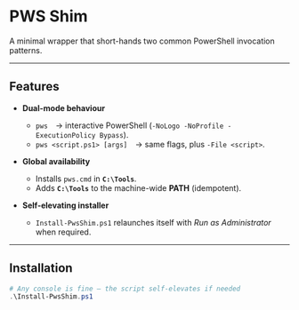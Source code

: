 # PWS Shim

A minimal wrapper that short-hands two common PowerShell invocation patterns.

---

## Features

* **Dual-mode behaviour**
  * `pws` → interactive PowerShell (`-NoLogo -NoProfile -ExecutionPolicy Bypass`).
  * `pws <script.ps1> [args]` → same flags, plus `-File <script>`.

* **Global availability**
  * Installs `pws.cmd` in **`C:\Tools`**.
  * Adds **`C:\Tools`** to the machine-wide **PATH** (idempotent).

* **Self-elevating installer**
  * `Install-PwsShim.ps1` relaunches itself with *Run as Administrator* when required.

---

## Installation

```powershell
# Any console is fine – the script self-elevates if needed
.\Install-PwsShim.ps1

